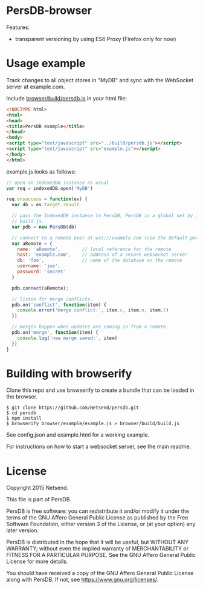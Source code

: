 # PersDB-browser

Features:
* transparent versioning by using ES6 Proxy (Firefox only for now)

# Usage example

Track changes to all object stores in "MyDB" and sync with the WebSocket server
at example.com.

Include [browser/build/persdb.js](https://raw.githubusercontent.com/Netsend/persdb/master/browser/build/persdb.js) in your html file:
```html
<!DOCTYPE html>
<html>
<head>
<title>PersDB example</title>
</head>
<body>
<script type="text/javascript" src="../build/persdb.js"></script>
<script type="text/javascript" src="example.js"></script>
</body>
</html>
```

example.js looks as follows:
```js
// open an IndexedDB instance as usual
var req = indexedDB.open('MyDB')

req.onsuccess = function(ev) {
  var db = ev.target.result

  // pass the IndexedDB instance to PersDB, PersDB is a global set by including
  // build.js.
  var pdb = new PersDB(db)

  // connect to a remote peer at wss://example.com (use the default port, 3344)
  var aRemote = {
    name: 'aRemote',        // local reference for the remote
    host: 'example.com',    // address of a secure websocket server
    db: 'foo',              // name of the database on the remote
    username: 'joe',
    password: 'secret'
  }

  pdb.connect(aRemote);

  // listen for merge conflicts.
  pdb.on('conflict', function(item) {
    console.error('merge conflict:', item.c, item.n, item.l)
  })

  // merges happen when updates are coming in from a remote
  pdb.on('merge', function(item) {
    console.log('new merge saved:', item)
  })
}
```

# Building with browserify

Clone this repo and use browserify to create a bundle that can be loaded in the
browser.

```
$ git clone https://github.com/Netsend/persdb.git
$ cd persdb
$ npm install
$ browserify browser/example/example.js > browser/build/build.js
```

See config.json and example.html for a working example.

For instructions on how to start a websocket server, see the main readme.

# License

Copyright 2015 Netsend.

This file is part of PersDB.

PersDB is free software: you can redistribute it and/or modify it under the
terms of the GNU Affero General Public License as published by the Free Software
Foundation, either version 3 of the License, or (at your option) any later
version.

PersDB is distributed in the hope that it will be useful, but WITHOUT ANY
WARRANTY; without even the implied warranty of MERCHANTABILITY or FITNESS FOR A
PARTICULAR PURPOSE. See the GNU Affero General Public License for more details.

You should have received a copy of the GNU Affero General Public License along
with PersDB. If not, see <https://www.gnu.org/licenses/>.

